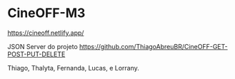 # CineOFF-M3
https://cineoff.netlify.app/

JSON Server do projeto
https://github.com/ThiagoAbreuBR/CineOFF-GET-POST-PUT-DELETE

Thiago, Thalyta, Fernanda, Lucas, e Lorrany.
